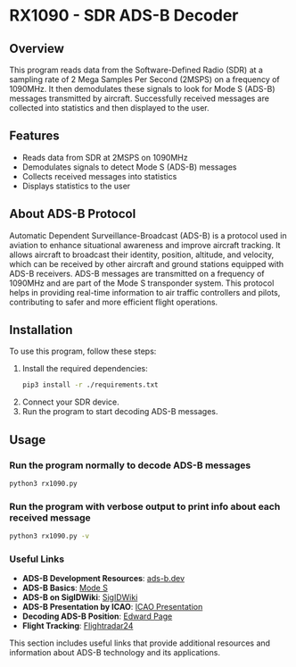# RX1090 - SDR ADS-B Decoder

## Overview
This program reads data from the Software-Defined Radio (SDR) at a sampling rate of 2 Mega Samples Per Second (2MSPS) on a frequency of 1090MHz. It then demodulates these signals to look for Mode S (ADS-B) messages transmitted by aircraft. Successfully received messages are collected into statistics and then displayed to the user.

## Features
- Reads data from SDR at 2MSPS on 1090MHz
- Demodulates signals to detect Mode S (ADS-B) messages
- Collects received messages into statistics
- Displays statistics to the user

## About ADS-B Protocol
Automatic Dependent Surveillance-Broadcast (ADS-B) is a protocol used in aviation to enhance situational awareness and improve aircraft tracking. It allows aircraft to broadcast their identity, position, altitude, and velocity, which can be received by other aircraft and ground stations equipped with ADS-B receivers. ADS-B messages are transmitted on a frequency of 1090MHz and are part of the Mode S transponder system. This protocol helps in providing real-time information to air traffic controllers and pilots, contributing to safer and more efficient flight operations.

## Installation
To use this program, follow these steps:
1. Install the required dependencies:
   ```sh
   pip3 install -r ./requirements.txt
	 ```
2. Connect your SDR device.
3. Run the program to start decoding ADS-B messages.

## Usage
### Run the program normally to decode ADS-B messages
```sh
python3 rx1090.py
```

### Run the program with verbose output to print info about each received message
```sh
python3 rx1090.py -v
```

### Useful Links
- **ADS-B Development Resources**: [ads-b.dev](https://ads-b.dev/)
- **ADS-B Basics**: [Mode S](https://mode-s.org/1090mhz/content/ads-b/1-basics.html)
- **ADS-B on SigIDWiki**: [SigIDWiki](https://www.sigidwiki.com/wiki/Automatic_Dependent_Surveillance-Broadcast_%28ADS-B%29)
- **ADS-B Presentation by ICAO**: [ICAO Presentation](https://www.icao.int/SAM/Documents/2015-SEMAUTOM/Ses4%20Presentation%20CUBA_ADSB.pdf)
- **Decoding ADS-B Position**: [Edward Page](http://www.lll.lu/~edward/edward/adsb/DecodingADSBposition.html)
- **Flight Tracking**: [Flightradar24](https://www.flightradar24.com)

This section includes useful links that provide additional resources and information about ADS-B technology and its applications.

